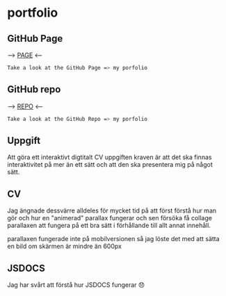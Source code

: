 # portfolio
## GitHub Page

--> [PAGE](https://claudiaar.github.io/portfolio/) <--

```bash
Take a look at the GitHub Page => my porfolio
```
## GitHub repo

--> [REPO](https://github.com/claudiaAR/portfolio) <--

```bash
Take a look at the GitHub Repo => my porfolio
```

## Uppgift
Att göra ett interaktivt digtitalt CV uppgiften kraven är att det ska finnas interaktivitet på mer än ett sätt och att den ska presentera mig på något sätt.

## CV
Jag ängnade dessvärre alldeles för mycket tid på att först förstå hur man gör och hur en "animerad" parallax fungerar och sen försöka få collage parallaxen att fungera på ett bra sätt i förhållande till allt annat innehåll. 

parallaxen fungerade inte på mobilversionen så jag löste det med att sätta en bild om skärmen är mindre än 600px

## JSDOCS
Jag har svårt att förstå hur JSDOCS fungerar 😞





